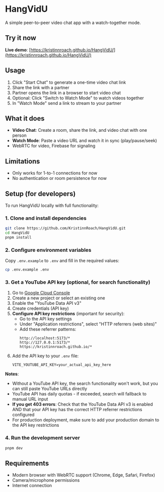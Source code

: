 # HangVidU

A simple peer-to-peer video chat app with a watch-together mode.

## Try it now

**Live demo**: [https://kristinnroach.github.io/HangVidU/](https://kristinnroach.github.io/HangVidU/)

## Usage

1. Click "Start Chat" to generate a one-time video chat link
2. Share the link with a partner
3. Partner opens the link in a browser to start video chat
4. Optional: Click "Switch to Watch Mode" to watch videos together
5. In "Watch Mode" send a link to stream to your partner

## What it does

- **Video Chat**: Create a room, share the link, and video chat with one person
- **Watch Mode**: Paste a video URL and watch it in sync (play/pause/seek)
- WebRTC for video, Firebase for signaling

## Limitations

- Only works for 1-to-1 connections for now
- No authentication or room persistence for now

## Setup (for developers)

To run HangVidU locally with full functionality:

### 1. Clone and install dependencies

```bash
git clone https://github.com/KristinnRoach/HangVidU.git
cd HangVidU
pnpm install
```

### 2. Configure environment variables

Copy `.env.example` to `.env` and fill in the required values:

```bash
cp .env.example .env
```

### 3. Get a YouTube API key (optional, for search functionality)

1. Go to [Google Cloud Console](https://console.developers.google.com/)
2. Create a new project or select an existing one
3. Enable the "YouTube Data API v3"
4. Create credentials (API key)
5. **Configure API key restrictions** (important for security):
   - Go to the API key settings
   - Under "Application restrictions", select "HTTP referrers (web sites)"
   - Add these referrer patterns:
     ```
     http://localhost:5173/*
     http://127.0.0.1:5173/*
     https://kristinnroach.github.io/*
     ```
6. Add the API key to your `.env` file:
   ```
   VITE_YOUTUBE_API_KEY=your_actual_api_key_here
   ```

**Notes**:

- Without a YouTube API key, the search functionality won't work, but you can still paste YouTube URLs directly
- YouTube API has daily quotas - if exceeded, search will fallback to manual URL input
- **If you get 403 errors**: Check that the YouTube Data API v3 is enabled AND that your API key has the correct HTTP referrer restrictions configured
- For production deployment, make sure to add your production domain to the API key restrictions

### 4. Run the development server

```bash
pnpm dev
```

## Requirements

- Modern browser with WebRTC support (Chrome, Edge, Safari, Firefox)
- Camera/microphone permissions
- Internet connection
